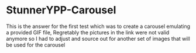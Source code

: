 # StunnerYPP-Carousel

This is the answer for the first test which was to create a carousel emulating a provided GIF file,
Regretably the pictures in the link were not valid anymore so I had to adjust and source out for another set of images that will 
be used for the carousel

